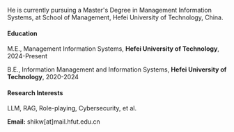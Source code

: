He is currently pursuing a Master's Degree in Management Information Systems, at School of Management, Hefei University of Technology, China.

#### Education

M.E., Management Information Systems, **Hefei University of Technology**, 2024-Present

B.E., Information Management and Information Systems, **Hefei University of Technology**, 2020-2024

#### Research Interests
LLM, RAG, Role-playing, Cybersecurity, et al.

**Email:** shikw[at]mail.hfut.edu.cn
